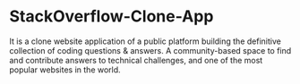 # StackOverflow-Clone-App

It is a clone website application of a public platform building the definitive collection of coding questions & answers.  A community-based space to find and contribute answers to technical challenges, and one of the most popular websites in the world.
